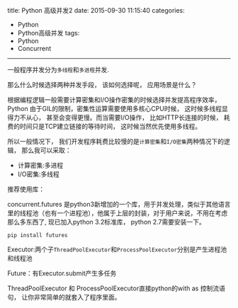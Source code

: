 title: Python 高级并发2
date: 2015-09-30 11:15:40
categories: 
- Python
- Python高级并发
tags:
- Python
- Concurrent

---


一般程序并发分为`多线程`和`多进程`并发.

那么什么时候选择两种并发手段， 该如何选择呢， 应用场景是什么？

根据编程逻辑一般需要计算密集和I/O操作密集的时候选择并发提高程序效率， Python 由于GIL的限制，密集性运算需要使用多核心CPU时候， 这时候多线程显得力不从心， 甚至会变得更慢。而当需要I/O操作， 比如HTTP长连接的时候， 耗费的时间只是TCP建立链接的等待时间， 这时候当然优先使用多线程。

所以一般情况下， 我们开发程序耗费比较慢的是`计算密集`和`I/O密集`两种情况下的逻辑， 那么我可以采取：

* 计算密集:多进程
* I/O密集:多线程

推荐使用库：

concurrent.futures 是python3新增加的一个库，用于并发处理，类似于其他语言里的线程池（也有一个进程池），他属于上层的封装，对于用户来说，不用在考虑那么多东西了, 现已加入python 3.2标准库， python 2.7需要安装一下。

`pip install futures`

Executor:两个子`ThreadPoolExecutor`和`ProcessPoolExecutor`分别是产生进程池和线程池

Future：有Executor.submit产生多任务

ThreadPoolExecutor 和 ProcessPoolExecutor直接python的with as 控制流语句， 让你非常简单的就套入了程序里面。


